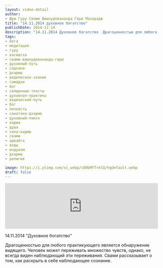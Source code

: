 ```yaml
---
layout: video-detail
author:
- Шри Гуру Свами Вишнудевананда Гири Махарадж
title: "14.11.2014 духовное богатство"
publishDate: 2014-11-14
description: "14.11.2014 Духовное богатство  Драгоценностью для любого практикующего является обнаружение видящего. Человек может переживать множество чувств, однако, не всегда виден наблюдающий эти переживания. Свами рассказывает о том, как раскрыть в себе наб"
tags: 
- йога
- медитация
- гуру
- васиштха
- свами-вишнудевананда-гири
- духовный-путь
- садхана
- дхарма
- ведическое-знание
- самадхи
- йог
- священные-тексты
- духовная-практика
- ведический-путь
- бог
- личность
- санатана-дхарма
- духовный-поиск
- карма
- душа
- сила-кармы
- свами
- адвайта
- веды
- индуизм
- дхарма
- религия

image: https://i.ytimg.com/vi_webp/s80bMYTrmlQ/hqdefault.webp
draft: false
---
```


<iframe width="100%" src="https://www.youtube.com/embed/s80bMYTrmlQ" frameborder="0" allowfullscreen=""></iframe> 

 14.11.2014 "Духовное богатство"

 Драгоценностью для любого практикующего является обнаружение видящего. Человек может переживать множество чувств, однако, не всегда виден наблюдающий эти переживания. Свами рассказывает о том, как раскрыть в себе наблюдающее сознание.  

  

 